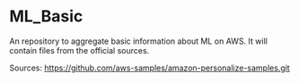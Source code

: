 # ML_Basic
An repository to aggregate basic information about ML on AWS. It will contain files from the official sources.

Sources:
https://github.com/aws-samples/amazon-personalize-samples.git


